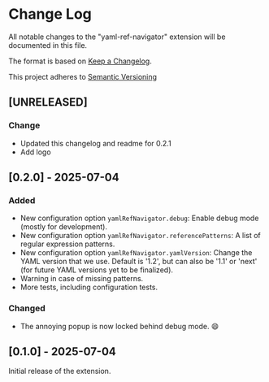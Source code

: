 # Change Log

All notable changes to the "yaml-ref-navigator" extension will be documented in this file.

The format is based on [Keep a Changelog](https://keepachangelog.com/en/1.1.0/).

This project adheres to [Semantic Versioning](https://semver.org/spec/v2.0.0.html)

## [UNRELEASED]

### Change

- Updated this changelog and readme for 0.2.1
- Add logo

## [0.2.0] - 2025-07-04

### Added

- New configuration option `yamlRefNavigator.debug`: Enable debug mode (mostly for development).
- New configuration option `yamlRefNavigator.referencePatterns`: A list of regular expression patterns.
- New configuration option `yamlRefNavigator.yamlVersion`: Change the YAML version that we use.
  Default is '1.2', but can also be '1.1' or 'next' (for future YAML versions yet to be finalized).
- Warning in case of missing patterns.
- More tests, including configuration tests.

### Changed

- The annoying popup is now locked behind debug mode. :smile:

## [0.1.0] - 2025-07-04

Initial release of the extension.
